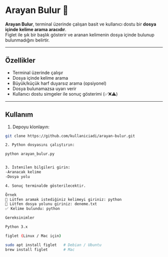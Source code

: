 # Arayan Bulur 🔎

**Arayan Bulur**, terminal üzerinde çalışan basit ve kullanıcı dostu bir **dosya içinde kelime arama aracıdır**.  
Figlet ile şık bir başlık gösterir ve aranan kelimenin dosya içinde bulunup bulunmadığını belirtir.

---

## Özellikler
- Terminal üzerinde çalışır
- Dosya içinde kelime arama
- Büyük/küçük harf duyarsız arama (opsiyonel)
- Dosya bulunamazsa uyarı verir
- Kullanıcı dostu simgeler ile sonuç gösterimi (✅❌⚠️)

---

## Kullanım

1. Depoyu klonlayın:
```bash
git clone https://github.com/kullaniciadi/arayan-bulur.git

2. Python dosyasını çalıştırın:

python arayan_bulur.py


3. İstenilen bilgileri girin:
-Aranacak kelime
-Dosya yolu

4. Sonuç terminalde gösterilecektir.

Örnek
🔎 Lütfen aramak istediğiniz kelimeyi giriniz: python
📂 Lütfen dosya yolunu giriniz: deneme.txt
✅ Kelime bulundu: python

Gereksinimler

Python 3.x

figlet (Linux / Mac için)

sudo apt install figlet   # Debian / Ubuntu
brew install figlet       # Mac
